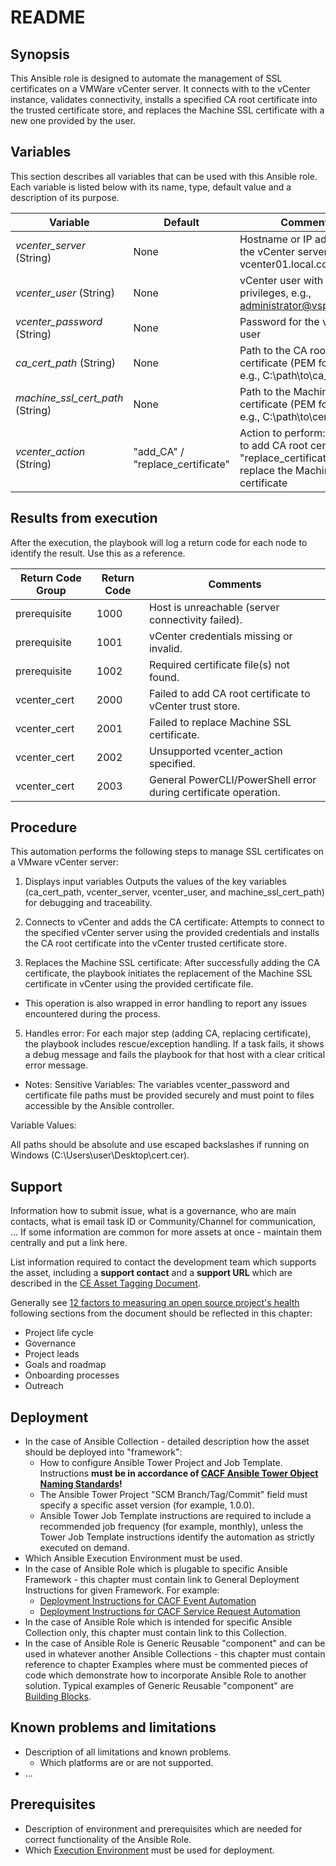# README 

## Synopsis

This Ansible role is designed to automate the management of SSL certificates on a VMWare vCenter server. It connects with to the vCenter instance, validates connectivity, installs a specified CA root certificate into the trusted certificate store, and replaces the Machine SSL certificate with a new one provided by the user.

## Variables 

This section describes all variables that can be used with this Ansible role. Each variable is listed below with its name, type, default value and a description of its purpose. 

Variable | Default | Comments
---------|---------|---------
*vcenter_server* (String) | None | Hostname or IP address of the vCenter server, e.g., vcenter01.local.com
*vcenter_user* (String) | None | vCenter user with admin privileges, e.g., administrator@vsphere.local
*vcenter_password* (String) | None | Password for the vCenter user
*ca_cert_path* (String) | None | Path to the CA root certificate (PEM format), e.g., C:\path\to\ca_root.pem
*machine_ssl_cert_path* (String) | None | Path to the Machine SSL certificate (PEM format), e.g., C:\path\to\cert.cer
*vcenter_action* (String) | "add_CA" / "replace_certificate" | Action to perform: "add_CA" to add CA root certificate, "replace_certificate" to replace the Machine SSL certificate


## Results from execution

After the execution, the playbook will log a return code for each node to identify the result. Use this as a reference.

Return Code Group | Return Code | Comments
------------------|-------------|---------
prerequisite | 1000 | Host is unreachable (server connectivity failed).
prerequisite | 1001 | vCenter credentials missing or invalid.
prerequisite | 1002 | Required certificate file(s) not found.
vcenter_cert | 2000 | Failed to add CA root certificate to vCenter trust store.
vcenter_cert | 2001 | Failed to replace Machine SSL certificate.
vcenter_cert | 2002 | Unsupported vcenter_action specified.
vcenter_cert | 2003 | General PowerCLI/PowerShell error during certificate operation.


## Procedure 

This automation performs the following steps to manage SSL certificates on a VMware vCenter server: 

1. Displays input variables
Outputs the values of the key variables (ca_cert_path, vcenter_server, vcenter_user, and machine_ssl_cert_path) for debugging and traceability.

2. Connects to vCenter and adds the CA certificate:
Attempts to connect to the specified vCenter server using the provided credentials and installs the CA root certificate into the vCenter trusted certificate store.

4. Replaces the Machine SSL certificate:
After successfully adding the CA certificate, the playbook initiates the replacement of the Machine SSL certificate in vCenter using the provided certificate file.

* This operation is also wrapped in error handling to report any issues encountered during the process.

5. Handles error:
For each major step (adding CA, replacing certificate), the playbook includes rescue/exception handling. If a task fails, it shows a debug message and fails the playbook for that host with a clear critical error message.

* Notes: 
Sensitive Variables:
The variables vcenter_password and certificate file paths must be provided securely and must point to files accessible by the Ansible controller.

Variable Values:

All paths should be absolute and use escaped backslashes if running on Windows (C:\\Users\\user\\Desktop\\cert.cer).

## Support

Information how to submit issue, what is a governance, who are main contacts, what is email task ID or Community/Channel for communication, ...
If some information are common for more assets at once - maintain them centrally and put a link here.

List information required to contact the development team which supports the asset, including a **support contact** and a **support URL** which are described in the [CE Asset Tagging Document](https://github.kyndryl.net/Continuous-Engineering/CE-Documentation/blob/master/Asset%20Lifecycle%20Management/Asset_Tagging.md#development-team).

Generally see [12 factors to measuring an open source project's health](https://www.redhat.com/en/blog/12-factors-measuring-open-source-projects-health) following sections from the document should be reflected in this chapter:

* Project life cycle
* Governance
* Project leads
* Goals and roadmap
* Onboarding processes
* Outreach

## Deployment

* In the case of Ansible Collection - detailed description how the asset should be deployed into "framework":
  * How to configure Ansible Tower Project and Job Template. Instructions **must be in accordance of [CACF Ansible Tower Object Naming Standards](https://github.kyndryl.net/Continuous-Engineering/TWPs/tree/master/CACF%20Ansible%20Tower%20Object%20Naming%20Standards)!**
  * The Ansible Tower Project "SCM Branch/Tag/Commit" field must specify a specific asset version (for example, 1.0.0).
  * Ansible Tower Job Template instructions are required to include a recommended job frequency (for example, monthly), unless the Tower Job Template instructions identify the automation as strictly executed on demand.
* Which Ansible Execution Environment must be used.
* In the case of Ansible Role which is plugable to specific Ansible Framework - this chapter must contain link to General Deployment Instructions for given Framework. For example:
  * [Deployment Instructions for CACF Event Automation](https://community-engineering.kyndryl.net/markdown/Continuous-Engineering%2FCACM_Automation_Services%2Fblob%2Fmaster%2Fhowto-deploy-new-ansible-automation.md)
  * [Deployment Instructions for CACF Service Request Automation](https://github.kyndryl.net/Continuous-Engineering/CE-Documentation/tree/master/Community%20Guidelines/Ansible%20Guides/SRA%20Guides)
* In the case of Ansible Role which is intended for specific Ansible Collection only, this chapter must contain link to this Collection.
* In the case of Ansible Role is Generic Reusable "component" and can be used in whatever another Ansible Collections - this chapter must contain reference to chapter Examples where must be commented pieces of code which demonstrate how to incorporate Ansible Role to another solution. Typical examples of Generic Reusable "component" are [Building Blocks](https://github.kyndryl.net/Continuous-Engineering/CE-Documentation/blob/master/Community%20Guidelines/Ansible%20Guides/Development%20Standards/BuildingBlocks.md).

## Known problems and limitations

* Description of all limitations and known problems.
  * Which platforms are or are not supported.
* ...

## Prerequisites

* Description of environment and prerequisites which are needed for correct functionality of the Ansible Role.
* Which [Execution Environment](./General_Development_Rules.md#dependencies-to-kyndrylcustomer-ansible-tower-environment) must be used for deployment.
